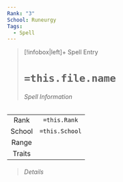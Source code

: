 ```yaml
---
Rank: "3"
School: Runeurgy
Tags:
  - Spell
---
```

> [!infobox|left]+ Spell Entry
> # `=this.file.name`
> ###### Spell Information
|        |                |
|:------:|:--------------:|
|  Rank  |  `=this.Rank`  |
| School | `=this.School` |
| Range  |                |
| Traits |                |
> ###### *Details*
